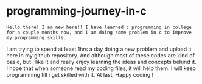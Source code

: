 # programming-journey-in-c
    Hello there! I am new here!! I have learned c programming in college for a couple months now, and i am doing some problem in c to improve my programming skills.
I am trying to spend at least 1hrs a day doing a new problem and upload it here in my github repository. And although most of these codes
are kind of basic, but i like it and really enjoy learning the ideas and concepts behind it. I hope that when someone read my coding files,
it will help them. I will keep programming till i get skilled with it. At last, Happy coding !

